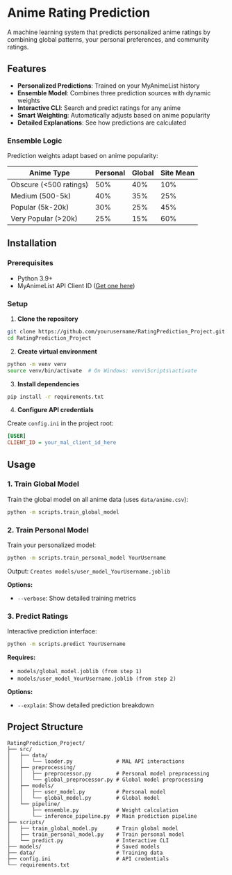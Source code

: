 # Anime Rating Prediction

A machine learning system that predicts personalized anime ratings by combining global patterns, your personal preferences, and community ratings.

## Features

- **Personalized Predictions**: Trained on your MyAnimeList history
- **Ensemble Model**: Combines three prediction sources with dynamic weights
- **Interactive CLI**: Search and predict ratings for any anime
- **Smart Weighting**: Automatically adjusts based on anime popularity
- **Detailed Explanations**: See how predictions are calculated

### Ensemble Logic

Prediction weights adapt based on anime popularity:

| Anime Type | Personal | Global | Site Mean |
|-----------|----------|--------|-----------|
| Obscure (<500 ratings) | 50% | 40% | 10% |
| Medium (500-5k) | 40% | 35% | 25% |
| Popular (5k-20k) | 30% | 25% | 45% |
| Very Popular (>20k) | 25% | 15% | 60% |

## Installation

### Prerequisites

- Python 3.9+
- MyAnimeList API Client ID ([Get one here](https://myanimelist.net/apiconfig))

### Setup

1. **Clone the repository**
```bash
git clone https://github.com/yourusername/RatingPrediction_Project.git
cd RatingPrediction_Project
```

2. **Create virtual environment**
```bash
python -m venv venv
source venv/bin/activate  # On Windows: venv\Scripts\activate
```

3. **Install dependencies**
```bash
pip install -r requirements.txt
```

4. **Configure API credentials**

Create `config.ini` in the project root:
```ini
[USER]
CLIENT_ID = your_mal_client_id_here
```

## Usage

### 1. Train Global Model

Train the global model on all anime data (uses `data/anime.csv`):
```bash
python -m scripts.train_global_model
```

### 2. Train Personal Model

Train your personalized model:
```bash
python -m scripts.train_personal_model YourUsername
```
Output: `Creates models/user_model_YourUsername.joblib`

**Options:**
- `--verbose`: Show detailed training metrics

### 3. Predict Ratings

Interactive prediction interface:
```bash
python -m scripts.predict YourUsername
```
**Requires:**
- `models/global_model.joblib (from step 1)`
- `models/user_model_YourUsername.joblib (from step 2)`

**Options:**
- `--explain`: Show detailed prediction breakdown

## Project Structure

```
RatingPrediction_Project/
├── src/
│   ├── data/
│   │   └── loader.py              # MAL API interactions
│   ├── preprocessing/
│   │   ├── preprocessor.py        # Personal model preprocessing
│   │   └── global_preprocessor.py # Global model preprocessing
│   ├── models/
│   │   ├── user_model.py          # Personal model
│   │   └── global_model.py        # Global model
│   └── pipeline/
│       ├── ensemble.py            # Weight calculation
│       └── inference_pipeline.py  # Main prediction pipeline
├── scripts/
│   ├── train_global_model.py      # Train global model
│   ├── train_personal_model.py    # Train personal model
│   └── predict.py                 # Interactive CLI
├── models/                        # Saved models
├── data/                          # Training data
├── config.ini                     # API credentials
└── requirements.txt
```
